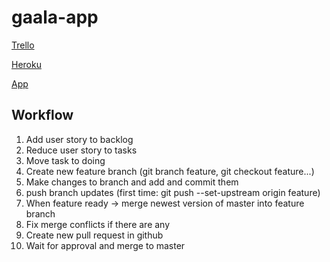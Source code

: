 # gaala-app

[Trello](https://trello.com/b/eBaJUluA/gaala-app)

[Heroku](https://dashboard.heroku.com/apps/gaala-app)

[App](http://gaala-app.herokuapp.com/)

## Workflow

1. Add user story to backlog
2. Reduce user story to tasks
3. Move task to doing
4. Create new feature branch (git branch feature, git checkout feature...)
5. Make changes to branch and add and commit them
6. push branch updates (first time: git push --set-upstream origin feature)
7. When feature ready -> merge newest version of master into feature branch
8. Fix merge conflicts if there are any
9. Create new pull request in github
10. Wait for approval and merge to master
